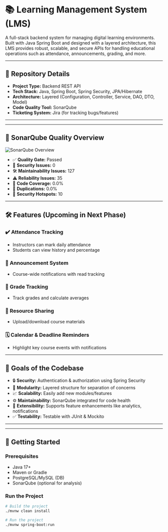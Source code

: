 # 📚 Learning Management System (LMS)

A full-stack backend system for managing digital learning environments. Built with Java Spring Boot and designed with a layered architecture, this LMS provides robust, scalable, and secure APIs for handling educational operations such as attendance, announcements, grading, and more.

---

## 🔗 Repository Details

- **Project Type:** Backend REST API
- **Tech Stack:** Java, Spring Boot, Spring Security, JPA/Hibernate
- **Architecture:** Layered (Configuration, Controller, Service, DAO, DTO, Model)
- **Code Quality Tool:** SonarQube
- **Ticketing System:** Jira (for tracking bugs/features)

---


---

## 🧪 SonarQube Quality Overview

![SonarQube Overview](docs/images/sonarqube-overview.jpg)

- ✅ **Quality Gate:** Passed
- 🔐 **Security Issues:** 0
- 🛠️ **Maintainability Issues:** 127
- ⚠️ **Reliability Issues:** 35
- 🧪 **Code Coverage:** 0.0%
- 🔁 **Duplications:** 0.0%
- 🚨 **Security Hotspots:** 10

---

## 🛠️ Features (Upcoming in Next Phase)

### ✔️ Attendance Tracking
- Instructors can mark daily attendance
- Students can view history and percentage

### 📢 Announcement System
- Course-wide notifications with read tracking

### 🧮 Grade Tracking
- Track grades and calculate averages

### 📂 Resource Sharing
- Upload/download course materials

### 🗓️ Calendar & Deadline Reminders
- Highlight key course events with notifications

---

## 🎯 Goals of the Codebase

- 🔒 **Security:** Authentication & authorization using Spring Security
- 🧩 **Modularity:** Layered structure for separation of concerns
- 📈 **Scalability:** Easily add new modules/features
- ⚙️ **Maintainability:** SonarQube integrated for code health
- 🧠 **Extensibility:** Supports feature enhancements like analytics, notifications
- ✅ **Testability:** Testable with JUnit & Mockito

---


---

## 🚀 Getting Started

### Prerequisites
- Java 17+
- Maven or Gradle
- PostgreSQL/MySQL (DB)
- SonarQube (optional for analysis)

### Run the Project

```bash
# Build the project
./mvnw clean install

# Run the project
./mvnw spring-boot:run

